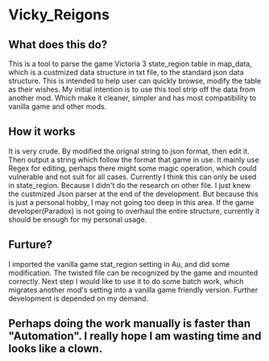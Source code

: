 # Vicky_Reigons

## What does this do?

This is a tool to parse the game Victoria 3 state_region table in map_data, which is a custmized data structure in txt file, to the standard json data structure. This is intended to help user can quickly browse, modify the table as their wishes.
My initial intention is to use this tool strip off the data from another mod. Which make it cleaner, simpler and has most compatibility to vanilla game and other mods.

## How it works

It is very crude. By modified the orignal string to json format, then edit it. Then output a string which follow the format that game in use.
It mainly use Regex for editing, perhaps there might some magic operation, which could vulnerable and not suit for all cases.
Currently I think this can only be used in state_region. Because I didn't do the research on other file. I just knew the custmized Json parser at the end of the development. But because this is just a personal hobby, I may not going too deep in this area. If the game developer(Paradox) is not going to overhaul the entire structure, currently it should be enough for my personal usage.

## Furture?

I imported the vanilla game stat_region setting in Au, and did some modification. The twisted file can be recognized by the game and mounted correctly. Next step I would like to use it to do some batch work, which migrates another mod's setting into a vanilla game friendly version.
Further development is depended on my demand.

## Perhaps doing the work manually is faster than "Automation". I really hope I am wasting time and looks like a clown.
